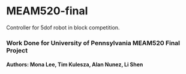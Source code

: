 # MEAM520-final
Controller for 5dof robot in block competition.

### Work Done for University of Pennsylvania MEAM520 Final Project
#### Authors: Mona Lee, Tim Kulesza, Alan Nunez, Li Shen
